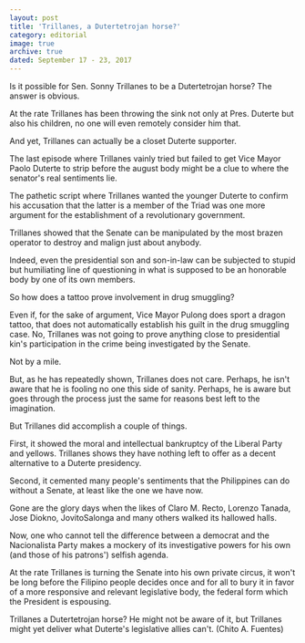 ```yaml
---
layout: post
title: 'Trillanes, a Dutertetrojan horse?'
category: editorial
image: true
archive: true
dated: September 17 - 23, 2017
---
```


Is it possible for Sen. Sonny Trillanes to be a Dutertetrojan horse?
The answer is obvious.

At the rate Trillanes has been throwing the sink not only at Pres. Duterte but also his children, no one will even remotely consider him that.

And yet, Trillanes can actually be a closet Duterte supporter.

The last episode where Trillanes vainly tried but failed to get Vice Mayor Paolo Duterte to strip before the august body might be a clue to where the senator's real sentiments lie.

The pathetic script where Trillanes wanted the younger Duterte to confirm his accusation that the latter is a member of the Triad was one more argument for the establishment of a revolutionary government.

Trillanes showed that the Senate can be manipulated by the most brazen operator to destroy and malign just about anybody.

Indeed, even the presidential son and son-in-law can be subjected to stupid but humiliating line of questioning in what is supposed to be an honorable body by one of its own members. 

So how does a tattoo prove involvement in drug smuggling?

Even if, for the sake of argument, Vice Mayor Pulong does sport a dragon tattoo, that does not automatically establish his guilt in the drug smuggling case.
No, Trillanes was not going to prove anything close to presidential kin's participation in the crime being investigated by the Senate.

Not by a mile.

But, as he has repeatedly shown, Trillanes does not care. Perhaps, he isn't aware that he is fooling no one this side of sanity. Perhaps, he is aware but goes through the process just the same for reasons best left to the imagination.

But Trillanes did accomplish a couple of things.

First, it showed the moral and intellectual bankruptcy of the Liberal Party and yellows. Trillanes shows they have nothing left to offer as a decent alternative to a Duterte presidency.

Second, it cemented many people's sentiments that the Philippines can do without a Senate, at least like the one we have now.

Gone are the glory days when the likes of Claro M. Recto, Lorenzo Tanada, Jose Diokno, JovitoSalonga and many others walked its hallowed halls.

Now, one who cannot tell the difference between a democrat and the Nacionalista Party makes a mockery of its investigative powers for his own (and those of his patrons') selfish agenda.

At the rate Trillanes is turning the Senate into his own private circus, it won't be long before the Filipino people decides once and for all to bury it in favor of a more responsive and relevant legislative body, the federal form which the President is espousing.

Trillanes a Dutertetrojan horse? He might not be aware of it, but Trillanes might yet deliver what Duterte's legislative allies can't. (Chito A. Fuentes)
